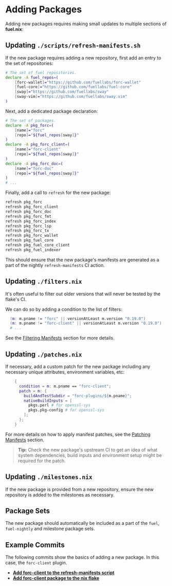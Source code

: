 # Adding Packages

Adding new packages requires making small updates to multiple sections of
**fuel.nix**:

## Updating `./scripts/refresh-manifests.sh`

If the new package requires adding a new repository, first add an entry to the
set of repositories:

```sh
# The set of fuel repositories.
declare -A fuel_repos=(
    [forc-wallet]="https://github.com/fuellabs/forc-wallet"
    [fuel-core]="https://github.com/fuellabs/fuel-core"
    [sway]="https://github.com/fuellabs/sway"
    [sway-vim]="https://github.com/fuellabs/sway.vim"
)
```

Next, add a dedicated package declaration:

```sh
# The set of packages.
declare -A pkg_forc=(
    [name]="forc"
    [repo]="${fuel_repos[sway]}"
)
declare -A pkg_forc_client=(
    [name]="forc-client"
    [repo]="${fuel_repos[sway]}"
)
declare -A pkg_forc_doc=(
    [name]="forc-doc"
    [repo]="${fuel_repos[sway]}"
)
# ...
```

Finally, add a call to `refresh` for the new package:

```sh
refresh pkg_forc
refresh pkg_forc_client
refresh pkg_forc_doc
refresh pkg_forc_fmt
refresh pkg_forc_index
refresh pkg_forc_lsp
refresh pkg_forc_tx
refresh pkg_forc_wallet
refresh pkg_fuel_core
refresh pkg_fuel_core_client
refresh pkg_fuel_indexer
```

This should ensure that the new package's manifests are generated as a part of
the nightly `refresh-manifests` CI action.

## Updating `./filters.nix`

It's often useful to filter out older versions that will never be tested by the
flake's CI.

We can do so by adding a condition to the list of filters:

```nix
  (m: m.pname != "forc" || versionAtLeast m.version "0.19.0")
  (m: m.pname != "forc-client" || versionAtLeast m.version "0.19.0")
  # ...
```

See the [Filtering
Manifests](./internals/providing-packages.html#filtering-manifests) section for
more details.

## Updating `./patches.nix`

If necessary, add a custom patch for the new package including any necessary
unique attributes, environment variables, etc:

```nix
    {
      condition = m: m.pname == "forc-client";
      patch = m: {
        buildAndTestSubdir = "forc-plugins/${m.pname}";
        nativeBuildInputs = [
          pkgs.perl # for openssl-sys
          pkgs.pkg-config # for openssl-sys
        ];
      };
    }
```

For more details on how to apply manifest patches, see the
[Patching Manifests](./internals/providing-packages.html#patching-manifests)
section.

> **Tip:** Check the new package's upstream CI to get an idea of what system
> dependencies, build inputs and environment setup might be required for the
> patch.

## Updating `./milestones.nix`

If the new package is provided from a new repository, ensure the new repository
is added to the milestones as necessary.

## Package Sets

The new package should automatically be included as a part of the `fuel`,
`fuel-nightly` and milestone package sets.

## Example Commits

The following commits show the basics of adding a new package. In this case,
the `forc-client` plugin.

- [**Add forc-client to the refresh-manifests script**](https://github.com/FuelLabs/fuel.nix/pull/13/commits/ee1045ff1e6ce5df0e7f08aca4ce4cd6e72b3b51)
- [**Add forc-client package to the nix flake**](https://github.com/FuelLabs/fuel.nix/pull/13/commits/117257429a3055abfe1bb8084be76f5facccfaba)
